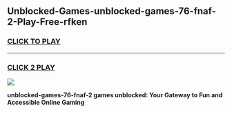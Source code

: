 
## Unblocked-Games-unblocked-games-76-fnaf-2-Play-Free-rfken
<h3>
<a href="https://premium76.site?title=unblocked-games-76-fnaf-2&ref=22A">CLICK TO PLAY</a></h3>
<hr>

<h3>
<a href="https://premium76.site?title=unblocked-games-76-fnaf-2&ref=22A">CLICK 2 PLAY</a>
  
</h3>

<a href="https://premium76.site?title=unblocked-games-76-fnaf-2&ref=22A"><img src="https://clearcache.store/games.png"></a>


**unblocked-games-76-fnaf-2 games unblocked: Your Gateway to Fun and Accessible Online Gaming**
